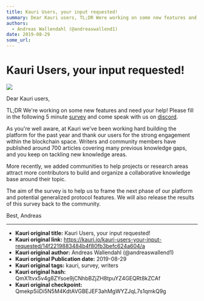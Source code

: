 ```yaml
---
title: Kauri Users, your input requested!
summary: Dear Kauri users, TL;DR Were working on some new features and need your help! Please fill in the following 5 minute survey and come speak with us on discord. As youre well aware, at Kauri weve been working hard building the platform for the past year and thank our users for the strong engagement within the blockchain space. Writers and community members have published around 700 articles covering many previous knowledge gaps, and you keep on tackling new knowledge areas. More recently, we added
authors:
  - Andreas Wallendahl (@andreaswallend1)
date: 2019-08-29
some_url: 
---
```


# Kauri Users, your input requested!

![](https://ipfs.infura.io/ipfs/QmVynYRFAMQbfuCwD1yVGA1Gez4uWexwYEcaJqraL9Z3po)


Dear Kauri users, 

TL;DR We're working on some new features and need your help! Please fill in the following 5 minute [survey](https://forms.gle/fP31aR29ab9Qgnvx6) and come speak with us on [discord](https://discord.gg/9mF8qnB).

As you're well aware, at Kauri we've been working hard building the platform for the past year and thank our users for the strong engagement within the blockchain space. Writers and community members have published around 700 articles covering many previous knowledge gaps, and you keep on tackling new knowledge areas. 

More recently, we added communities to help projects or research areas attract more contributors to build and organize a collaborative knowledge base around their topic.

The aim of the survey is to help us to frame the next phase of our platform and potential generalized protocol features. We will also release the results of this survey back to the community. 

Best,
Andreas






---

- **Kauri original title:** Kauri Users, your input requested!
- **Kauri original link:** https://kauri.io/kauri-users-your-input-requested/14f2219883484b4f80fb3befc624a604/a
- **Kauri original author:** Andreas Wallendahl (@andreaswallend1)
- **Kauri original Publication date:** 2019-08-29
- **Kauri original tags:** kauri, survey, writers
- **Kauri original hash:** QmX1tvx5v4g8ZYsoe9jCNhbBZjZH8tpuYZ4GEQRt8kZCAf
- **Kauri original checkpoint:** Qmekp5iiDi5N5M4KdtAVGBEJEF3ahMgWYZJqL7s1qmkQ9g



